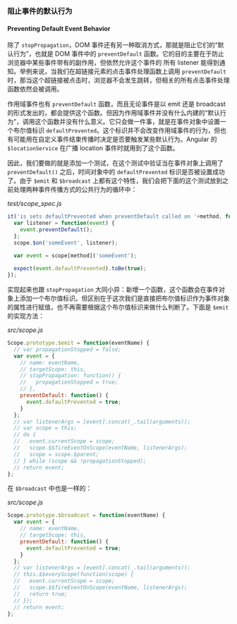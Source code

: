 ### 阻止事件的默认行为
#### Preventing Default Event Behavior

除了 `stopPropagation`，DOM 事件还有另一种取消方式，那就是阻止它们的“默认行为”，也就是 DOM 事件中的 `preventDefault` 函数。它的目的主要在于防止浏览器中某些事件带有的副作用，但依然允许这个事件的 所有 listener 能得到通知。举例来说，当我们在超链接元素的点击事件处理函数上调用 `preventDefault`时，那当这个超链接被点击时，浏览器不会发生跳转，但相关的所有点击事件处理函数依然会被调用。

作用域事件也有 `preventDefault` 函数，而且无论事件是以 emit 还是 broadcast 的形式发出的，都会提供这个函数。但因为作用域事件并没有什么内建的“默认行为”，调用这个函数并没有什么意义。它只会做一件事，就是在事件对象中设置一个布尔值标识 `defaultPrevented`。这个标识并不会改变作用域事件的行为，但也有可能用在自定义事件结束传播时决定是否要触发某些默认行为。Angular 的 `$locationService` 在广播 location 事件时就用到了这个函数。

因此，我们要做的就是添加一个测试，在这个测试中验证当在事件对象上调用了 `preventDefault()` 之后，时间对象中的 `defaultPrevented` 标识是否被设置成功了。由于 `$emit` 和 `$broadcast` 上都有这个特性，我们会把下面的这个测试放到之前处理两种事件传播方式的公共行为的循环中：

_test/scope_spec.js_

```js
it('is sets defaultPrevented when preventDefault called on '+method, function() {
  var listener = function(event) {
    event.preventDefault();
  };
  scope.$on('someEvent', listener);

  var event = scope[method]('someEvent');
  
  expect(event.defaultPrevented).toBe(true);
});
```

实现起来也跟 `stopPropagation` 大同小异：新增一个函数，这个函数会在事件对象上添加一个布尔值标识。但区别在于这次我们是直接把布尔值标识作为事件对象的属性进行赋值，也不再需要根据这个布尔值标识来做什么判断了。下面是 `$emit` 的实现方法：

_src/scope.js_

```js
Scope.prototype.$emit = function(eventName) {
  // var propagationStopped = false;
  var event = {
    // name: eventName,
    // targetScope: this,
    // stopPropagation: function() {
    //   propagationStopped = true;
    // },
    preventDefault: function() {
      event.defaultPrevented = true;
    }
  };
  // var listenerArgs = [event].concat(_.tail(arguments));
  // var scope = this;
  // do {
  //   event.currentScope = scope;
  //   scope.$$fireEventOnScope(eventName, listenerArgs);
  //   scope = scope.$parent;
  // } while (scope && !propagationStopped);
  // return event;
};
```

在 `$broadcast` 中也是一样的：

_src/scope.js_

```js
Scope.prototype.$broadcast = function(eventName) {
  var event = {
    // name: eventName,
    // targetScope: this,
    preventDefault: function() {
      event.defaultPrevented = true;
    }
  };
  // var listenerArgs = [event].concat(_.tail(arguments));
  // this.$$everyScope(function(scope) {
  //   event.currentScope = scope;
  //   scope.$$fireEventOnScope(eventName, listenerArgs);
  //   return true;
  // });
  // return event;
};
```